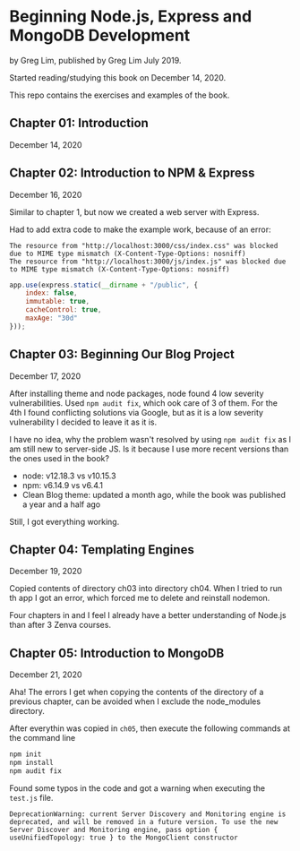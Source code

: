 # Beginning Node.js, Express and MongoDB Development

by Greg Lim, published by Greg Lim July 2019.

Started reading/studying this book on December 14, 2020.

This repo contains the exercises and examples of the book.

## Chapter 01: Introduction

December 14, 2020

## Chapter 02: Introduction to NPM & Express

December 16, 2020

Similar to chapter 1, but now we created a web server with Express.

Had to add extra code to make the example work, because of an error:

```
The resource from "http://localhost:3000/css/index.css" was blocked due to MIME type mismatch (X-Content-Type-Options: nosniff)
The resource from "http://localhost:3000/js/index.js" was blocked due to MIME type mismatch (X-Content-Type-Options: nosniff)
```

```javascript
app.use(express.static(__dirname + "/public", {
    index: false, 
    immutable: true, 
    cacheControl: true,
    maxAge: "30d"
}));
```

## Chapter 03: Beginning Our Blog Project

December 17, 2020

After installing theme and node packages, node found 4 low severity vulnerabilities.
Used `npm audit fix`, which ook care of 3 of them. For the 4th I found conflicting solutions via Google, but as it is a low severity vulnerability I decided to leave it as it is.

I have no idea, why the problem wasn't resolved by using `npm audit fix` as I am still new to server-side JS. Is it because I use more recent versions than the ones used in the book?

- node: v12.18.3 vs v10.15.3
- npm:  v6.14.9 vs v6.4.1
- Clean Blog theme: updated a month ago, while the book was published a year and a half ago

Still, I got everything working.

## Chapter 04: Templating Engines

December 19, 2020

Copied contents of directory ch03 into directory ch04. 
When I tried to run th app I got an error, which forced me to delete and reinstall nodemon.

Four chapters in and I feel I already have a better understanding of Node.js than after 3 Zenva courses.

## Chapter 05: Introduction to MongoDB

December 21, 2020

Aha! The errors I get when copying the contents of the directory of a previous chapter, can be avoided when I exclude the node_modules directory.

After everythin was copied in `ch05`, then execute the following commands at the command line

```bash
npm init
npm install
npm audit fix
```

Found some typos in the code and got a warning when executing the `test.js` file.

```
DeprecationWarning: current Server Discovery and Monitoring engine is deprecated, and will be removed in a future version. To use the new Server Discover and Monitoring engine, pass option { useUnifiedTopology: true } to the MongoClient constructor
```
